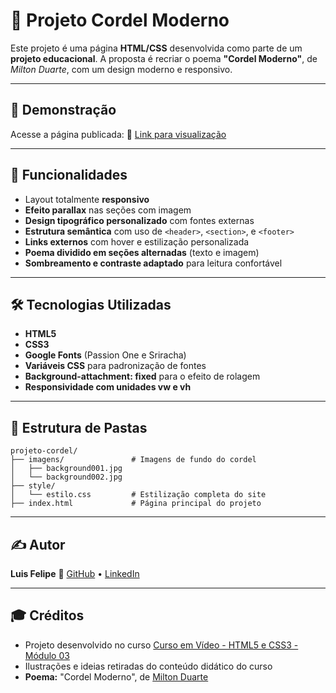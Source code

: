 # 📜 Projeto Cordel Moderno

Este projeto é uma página **HTML/CSS** desenvolvida como parte de um **projeto educacional**. A proposta é recriar o poema **"Cordel Moderno"**, de *Milton Duarte*, com um design moderno e responsivo.

---

## 📸 Demonstração

Acesse a página publicada: 🔗 [Link para visualização](luisfeelippe.github.io/Projeto-Cordel)

---

## 🚀 Funcionalidades

* Layout totalmente **responsivo**
* **Efeito parallax** nas seções com imagem
* **Design tipográfico personalizado** com fontes externas
* **Estrutura semântica** com uso de `<header>`, `<section>`, e `<footer>`
* **Links externos** com hover e estilização personalizada
* **Poema dividido em seções alternadas** (texto e imagem)
* **Sombreamento e contraste adaptado** para leitura confortável

---

## 🛠️ Tecnologias Utilizadas

* **HTML5**
* **CSS3**
* **Google Fonts** (Passion One e Sriracha)
* **Variáveis CSS** para padronização de fontes
* **Background-attachment: fixed** para o efeito de rolagem
* **Responsividade com unidades vw e vh**

---

## 📁 Estrutura de Pastas

```
projeto-cordel/
├── imagens/               # Imagens de fundo do cordel
│   ├── background001.jpg
│   └── background002.jpg
├── style/
│   └── estilo.css         # Estilização completa do site
├── index.html             # Página principal do projeto
```

---

## ✍️ Autor

**Luis Felipe**
🔗 [GitHub](github.com/luisfeelippe) • [LinkedIn](linkedin.com/in/luisfeelippe)

---

## 🎓 Créditos

* Projeto desenvolvido no curso [Curso em Vídeo - HTML5 e CSS3 - Módulo 03](https://gustavoguanabara.github.io)
* Ilustrações e ideias retiradas do conteúdo didático do curso
* **Poema:** "Cordel Moderno", de [Milton Duarte](https://www.recantodasletras.com.br/poesias/3186743)

